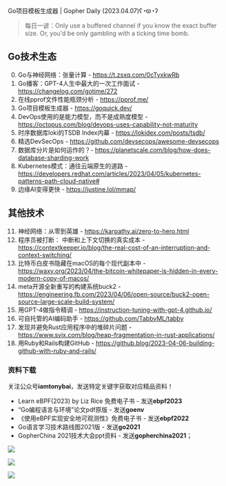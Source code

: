 Go项目模板生成器 | Gopher Daily (2023.04.07)ʕ◔ϖ◔ʔ

>每日一谚：Only use a buffered channel if you know the exact buffer size. Or, you'd be only gambling with a ticking time bomb.

## Go技术生态

0. Go与神经网络：张量计算 - https://t.zsxq.com/0cTyxkwRb
1. Go播客：GPT-4人生中最大的一次工作面试 - https://changelog.com/gotime/272
2. 在线pprof文件性能瓶颈分析 - https://pprof.me/
3. Go项目模板生成器 - https://goquick.dev/ 
4. DevOps使用的是能力模型，而不是成熟度模型 - https://octopus.com/blog/devops-uses-capability-not-maturity
5. 时序数据库loki的TSDB Index内幕 - https://lokidex.com/posts/tsdb/
6. 精选DevSecOps - https://github.com/devsecops/awesome-devsecops
7. 数据库分片是如何运作的？- https://planetscale.com/blog/how-does-database-sharding-work
8. Kubernetes模式：通往云端原生的道路 - https://developers.redhat.com/articles/2023/04/05/kubernetes-patterns-path-cloud-native#
9. 边缘AI变得更快 - https://justine.lol/mmap/

## 其他技术

11. 神经网络：从零到英雄 - https://karpathy.ai/zero-to-hero.html
12. 程序员被打断： 中断和上下文切换的真实成本 - https://contextkeeper.io/blog/the-real-cost-of-an-interruption-and-context-switching/
13. 比特币白皮书隐藏在macOS的每个现代副本中 - https://waxy.org/2023/04/the-bitcoin-whitepaper-is-hidden-in-every-modern-copy-of-macos/
14. meta开源全新重写的构建系统buck2 - https://engineering.fb.com/2023/04/06/open-source/buck2-open-source-large-scale-build-system/
15. 用GPT-4做指令精调 - https://instruction-tuning-with-gpt-4.github.io/
16. 可自托管的AI编码助手 - https://github.com/TabbyML/tabby
17. 发现并避免Rust应用程序中的堆碎片问题 - https://www.svix.com/blog/heap-fragmentation-in-rust-applications/
18. 用Ruby和Rails构建GitHub - https://github.blog/2023-04-06-building-github-with-ruby-and-rails/


### 资料下载

关注公众号**iamtonybai**，发送特定关键字获取对应精品资料！

* Learn eBPF(2023) by Liz Rice 免费电子书 - 发送**ebpf2023**
* “Go编程语言与环境”论文pdf原版 - 发送**goenv**
* 《使用eBPF实现安全地可观测性》免费电子书 - 发送**ebpf2022**
* Go语言学习技术路线图2021版 - 发送**go2021**
* GopherChina 2021技术大会ppt资料 - 发送**gopherchina2021**；

![](https://mmbiz.qpic.cn/mmbiz_png/cH6WzfQ94mb54jsFJZ3Knmz8obUsf3PBShthmdSw5E01TcYmUReGkj0BWpxHak1HlnlzHvLmKax53YSGr7aNlA/0?wx_fmt=png)

![](https://mmbiz.qpic.cn/mmbiz_png/cH6WzfQ94mZsOgPXTXZgWiaE03ib9r9WFJXC6xJCA5Y6VSesOZqlGxYfODibvR7UPGxiaM7SZZNQZkRtggPXEfBdwQ/0?wx_fmt=png)

![](https://mmbiz.qpic.cn/mmbiz_png/cH6WzfQ94mb54jsFJZ3Knmz8obUsf3PBrSoqeMvoWCticN2cpU64fJ0FYQdXJhP7ia7WRh8628uOAsQYeE2NibRRw/0?wx_fmt=png)

